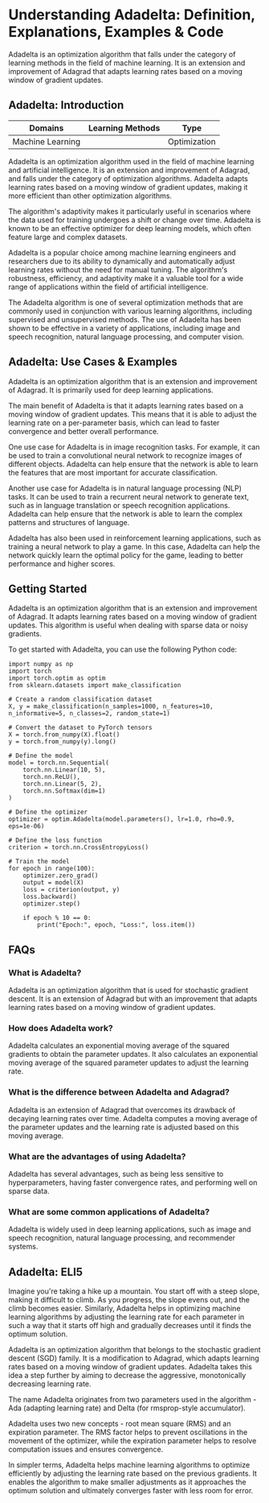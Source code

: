 # Understanding Adadelta: Definition, Explanations, Examples & Code

Adadelta is an optimization algorithm that falls under the category of
learning methods in the field of machine learning. It is an extension and
improvement of Adagrad that adapts learning rates based on a moving window of
gradient updates.

## Adadelta: Introduction

Domains | Learning Methods | Type  
---|---|---  
Machine Learning |  | Optimization  
  
Adadelta is an optimization algorithm used in the field of machine learning
and artificial intelligence. It is an extension and improvement of Adagrad,
and falls under the category of optimization algorithms. Adadelta adapts
learning rates based on a moving window of gradient updates, making it more
efficient than other optimization algorithms.

The algorithm's adaptivity makes it particularly useful in scenarios where the
data used for training undergoes a shift or change over time. Adadelta is
known to be an effective optimizer for deep learning models, which often
feature large and complex datasets.

Adadelta is a popular choice among machine learning engineers and researchers
due to its ability to dynamically and automatically adjust learning rates
without the need for manual tuning. The algorithm's robustness, efficiency,
and adaptivity make it a valuable tool for a wide range of applications within
the field of artificial intelligence.

The Adadelta algorithm is one of several optimization methods that are
commonly used in conjunction with various learning algorithms, including
supervised and unsupervised methods. The use of Adadelta has been shown to be
effective in a variety of applications, including image and speech
recognition, natural language processing, and computer vision.

## Adadelta: Use Cases & Examples

Adadelta is an optimization algorithm that is an extension and improvement of
Adagrad. It is primarily used for deep learning applications.

The main benefit of Adadelta is that it adapts learning rates based on a
moving window of gradient updates. This means that it is able to adjust the
learning rate on a per-parameter basis, which can lead to faster convergence
and better overall performance.

One use case for Adadelta is in image recognition tasks. For example, it can
be used to train a convolutional neural network to recognize images of
different objects. Adadelta can help ensure that the network is able to learn
the features that are most important for accurate classification.

Another use case for Adadelta is in natural language processing (NLP) tasks.
It can be used to train a recurrent neural network to generate text, such as
in language translation or speech recognition applications. Adadelta can help
ensure that the network is able to learn the complex patterns and structures
of language.

Adadelta has also been used in reinforcement learning applications, such as
training a neural network to play a game. In this case, Adadelta can help the
network quickly learn the optimal policy for the game, leading to better
performance and higher scores.

## Getting Started

Adadelta is an optimization algorithm that is an extension and improvement of
Adagrad. It adapts learning rates based on a moving window of gradient
updates. This algorithm is useful when dealing with sparse data or noisy
gradients.

To get started with Adadelta, you can use the following Python code:

    
    
    
    import numpy as np
    import torch
    import torch.optim as optim
    from sklearn.datasets import make_classification
    
    # Create a random classification dataset
    X, y = make_classification(n_samples=1000, n_features=10, n_informative=5, n_classes=2, random_state=1)
    
    # Convert the dataset to PyTorch tensors
    X = torch.from_numpy(X).float()
    y = torch.from_numpy(y).long()
    
    # Define the model
    model = torch.nn.Sequential(
        torch.nn.Linear(10, 5),
        torch.nn.ReLU(),
        torch.nn.Linear(5, 2),
        torch.nn.Softmax(dim=1)
    )
    
    # Define the optimizer
    optimizer = optim.Adadelta(model.parameters(), lr=1.0, rho=0.9, eps=1e-06)
    
    # Define the loss function
    criterion = torch.nn.CrossEntropyLoss()
    
    # Train the model
    for epoch in range(100):
        optimizer.zero_grad()
        output = model(X)
        loss = criterion(output, y)
        loss.backward()
        optimizer.step()
    
        if epoch % 10 == 0:
            print("Epoch:", epoch, "Loss:", loss.item())
    
    

## FAQs

### What is Adadelta?

Adadelta is an optimization algorithm that is used for stochastic gradient
descent. It is an extension of Adagrad but with an improvement that adapts
learning rates based on a moving window of gradient updates.

### How does Adadelta work?

Adadelta calculates an exponential moving average of the squared gradients to
obtain the parameter updates. It also calculates an exponential moving average
of the squared parameter updates to adjust the learning rate.

### What is the difference between Adadelta and Adagrad?

Adadelta is an extension of Adagrad that overcomes its drawback of decaying
learning rates over time. Adadelta computes a moving average of the parameter
updates and the learning rate is adjusted based on this moving average.

### What are the advantages of using Adadelta?

Adadelta has several advantages, such as being less sensitive to
hyperparameters, having faster convergence rates, and performing well on
sparse data.

### What are some common applications of Adadelta?

Adadelta is widely used in deep learning applications, such as image and
speech recognition, natural language processing, and recommender systems.

## Adadelta: ELI5

Imagine you're taking a hike up a mountain. You start off with a steep slope,
making it difficult to climb. As you progress, the slope evens out, and the
climb becomes easier. Similarly, Adadelta helps in optimizing machine learning
algorithms by adjusting the learning rate for each parameter in such a way
that it starts off high and gradually decreases until it finds the optimum
solution.

Adadelta is an optimization algorithm that belongs to the stochastic gradient
descent (SGD) family. It is a modification to Adagrad, which adapts learning
rates based on a moving window of gradient updates. Adadelta takes this idea a
step further by aiming to decrease the aggressive, monotonically decreasing
learning rate.

The name Adadelta originates from two parameters used in the algorithm - Ada
(adapting learning rate) and Delta (for rmsprop-style accumulator).

Adadelta uses two new concepts - root mean square (RMS) and an expiration
parameter. The RMS factor helps to prevent oscillations in the movement of the
optimizer, while the expiration parameter helps to resolve computation issues
and ensures convergence.

In simpler terms, Adadelta helps machine learning algorithms to optimize
efficiently by adjusting the learning rate based on the previous gradients. It
enables the algorithm to make smaller adjustments as it approaches the optimum
solution and ultimately converges faster with less room for error.